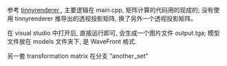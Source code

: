 参考 [tinnyrenderer ](https://github.com/ssloy/tinyrenderer.git),  主要逻辑在 main.cpp, 矩阵计算的代码用的现成的; 没有使用 tinnyrenderer 推导出的透视投影矩阵, 换了另外一个透视投影矩阵。

在 visual studio 中打开后, 直接运行即可, 会生成一个图片文件 output.tga;  模型文件放在 models 文件夹下, 是 WaveFront 格式.

另一套 transformation matrix 在分支 "another_set"

